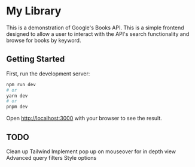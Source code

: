 # My Library
This is a demonstration of Google's Books API. This is a simple frontend designed
to allow a user to interact with the API's search functionality and browse for 
books by keyword.

## Getting Started

First, run the development server:

```bash
npm run dev
# or
yarn dev
# or
pnpm dev
```

Open [http://localhost:3000](http://localhost:3000) with your browser to see the result.

## TODO
Clean up Tailwind
Implement pop up on mouseover for in depth view
Advanced query filters
Style options
